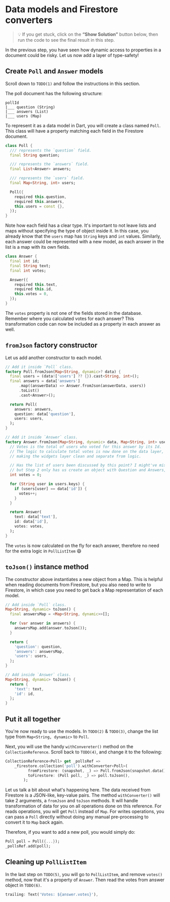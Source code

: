 # Data models and Firestore converters

> 💡 If you get stuck, click on the **“Show Solution”** button below, then run the code to see the final result in this step.

In the previous step, you have seen how dynamic access to properties in a document could be risky.
Let us now add a layer of type-safety!

## Create `Poll` and `Answer` models

Scroll down to `TODO(1)` and follow the instructions in this section.

The poll document has the following structure:

```
pollId
|___ question (String)
|___ answers (List)
|___ users (Map)
```

To represent it as a data model in Dart, you will create a class named `Poll`. This class will have a property matching each field in the Firestore document.

```dart
class Poll {
  /// represents the `question` field.
  final String question;

  /// represents the `answers` field.
  final List<Answer> answers;

  /// represents the `users` field.
  final Map<String, int> users;

  Poll({
    required this.question,
    required this.answers,
    this.users = const {},
  });
}
```

Note how each field has a clear type. It's important to not leave lists and maps without specifying the type of object inside it. In this case, you already know that the `users` map has `String` keys and `int` values. Similarly, each answer could be represented with a new model, as each answer in the list is a map with its own fields.

```dart
class Answer {
  final int id;
  final String text;
  final int votes;

  Answer({
    required this.text,
    required this.id,
    this.votes = 0,
  });
}
```
<!-- Hm, is this part out of order? I might've missed it, but I did not see any mention of vote calculation thus far? Is it in the snippet code already provided to the user? If so, I'd highlighting that section, or ask the user to implement that part themselves. It feels a bit like something that maybe you know about at this point as the author, but something the workshop taker has not yet covered.-->
The `votes` property is not one of the fields stored in the database. Remember where you calculated votes for each answer?
This transformation code can now be included as a property in each answer as well.

## `fromJson` factory constructor

Let us add another constructor to each model.

```dart
// Add it inside `Poll` class.
factory Poll.fromJson(Map<String, dynamic>? data) {
  final users = (data!['users'] ?? {}).cast<String, int>();
  final answers = data['answers']
      .map((answerData) => Answer.fromJson(answerData, users))
      .toList()
      .cast<Answer>();

  return Poll(
    answers: answers,
    question: data['question'],
    users: users,
  );
}

// Add it inside `Answer` class.
factory Answer.fromJson(Map<String, dynamic> data, Map<String, int> users) {
  // Votes is the total of users who voted for this answer by its Id.
  // The logic to calculate total votes is now done on the data layer,
  // making the widgets layer clean and separate from logic.

  // Has the list of users been discussed by this point? I might've missed it, 
  // but Step 2 only has us create an object with Question and Answers, no users.
  int votes = 0;

  for (String user in users.keys) {
    if (users[user] == data['id']) {
      votes++;
    }
  }

  return Answer(
    text: data['text'],
    id: data['id'],
    votes: votes,
  );
}
```

<!-- Once again, I feel like a step has been skipped here, since we didn't code up the vote calculation for PollListItem, but rather just used the code that was already in place. -->
The `votes` is now calculated on the fly for each answer, therefore no need for the extra logic in `PollListItem` 😄

## `toJson()` instance method

The constructor above instantiates a new object from a Map. This is helpful when reading documents from Firestore, but you also need to write to Firestore, in which case you need to get back a Map representation of each model.

```dart
// Add inside `Poll` class.
Map<String, dynamic> toJson() {
  final answersMap = <Map<String, dynamic>>[];

  for (var answer in answers) {
    answersMap.add(answer.toJson());
  }

  return {
    'question': question,
    'answers': answersMap,
    'users': users,
  };
}

// Add inside `Answer` class.
Map<String, dynamic> toJson() {
  return {
    'text': text,
    'id': id,
  };
}
```

## Put it all together

You're now ready to use the models. In `TODO(2)` & `TODO(3)`, change the list type from `Map<String, dynamic>` to `Poll`.

Next, you will use the handy `withConvereter()` method on the `CollectionReference`. Scroll back to `TODO(4)`, and change it to the following:

```dart
CollectionReference<Poll> get _pollsRef =>
    _firestore.collection('poll').withConverter<Poll>(
          fromFirestore: (snapshot, _) => Poll.fromJson(snapshot.data()),
          toFirestore: (Poll poll, _) => poll.toJson(),
        );
```

Let us talk a bit about what's happening here. The data received from Firestore is a JSON-like, key-value pairs. The method `withConverter()` will take 2 arguments, a `fromJson` and `toJson` methods. It will handle transformation of data for you on all operations done on this reference. For reads operations, you will get `Poll` instead of `Map`. For writes operations, you can pass a `Poll` directly without doing any manual pre-processing to convert it to `Map` back again.

Therefore, if you want to add a new poll, you would simply do:

```dart
Poll poll = Poll({...});
_pollsRef.add(poll);
```

## Cleaning up `PollListItem`

In the last step on `TODO(5)`, you will go to `PollListItem`, and remove `votes()` method, now that it's a property of `Answer`.
Then read the votes from answer object in `TODO(6)`.

```dart
trailing: Text('Votes: ${answer.votes}'),
```

